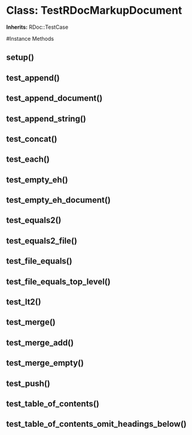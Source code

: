 # Class: TestRDocMarkupDocument
**Inherits:** RDoc::TestCase
    




#Instance Methods
## setup() [](#method-i-setup)

## test_append() [](#method-i-test_append)

## test_append_document() [](#method-i-test_append_document)

## test_append_string() [](#method-i-test_append_string)

## test_concat() [](#method-i-test_concat)

## test_each() [](#method-i-test_each)

## test_empty_eh() [](#method-i-test_empty_eh)

## test_empty_eh_document() [](#method-i-test_empty_eh_document)

## test_equals2() [](#method-i-test_equals2)

## test_equals2_file() [](#method-i-test_equals2_file)

## test_file_equals() [](#method-i-test_file_equals)

## test_file_equals_top_level() [](#method-i-test_file_equals_top_level)

## test_lt2() [](#method-i-test_lt2)

## test_merge() [](#method-i-test_merge)

## test_merge_add() [](#method-i-test_merge_add)

## test_merge_empty() [](#method-i-test_merge_empty)

## test_push() [](#method-i-test_push)

## test_table_of_contents() [](#method-i-test_table_of_contents)

## test_table_of_contents_omit_headings_below() [](#method-i-test_table_of_contents_omit_headings_below)

